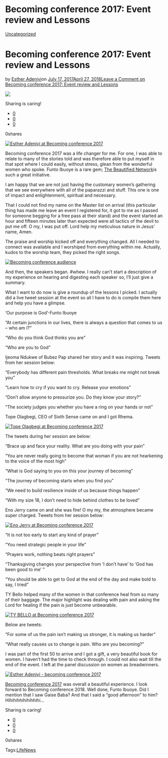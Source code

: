 # Becoming conference 2017: Event review and Lessons

[Uncategorized](https://estheradeniyi.com/category/uncategorized/)
# Becoming conference 2017: Event review and Lessons

by [Esther Adeniyi](https://estheradeniyi.com/author/esther-adeniyi/)on [July 17, 2017April 27, 2018](https://estheradeniyi.com/becoming-conference-2017-event-review/)[Leave a Comment on Becoming conference 2017: Event review and Lessons](https://estheradeniyi.com/becoming-conference-2017-event-review/#respond)

![](https://estheradeniyi.com/wp-content/uploads/2017/07/KqtEohSIw501KLglamERKnhx4u7kHE77gT7VuG71k2Y.jpeg)

Sharing is caring!

- [0](https://www.facebook.com/sharer/sharer.php?u=https%3A%2F%2Festheradeniyi.com%2Fbecoming-conference-2017-event-review%2F&amp;t=Becoming%20conference%202017%3A%20Event%20review%20and%20Lessons)
- [0](https://twitter.com/intent/tweet?text=Becoming%20conference%202017%3A%20Event%20review%20and%20Lessons&amp;url=https%3A%2F%2Festheradeniyi.com%2Fbecoming-conference-2017-event-review%2F)
- [0](#)

0shares

[![Esther Adeniyi at Becoming conference 2017](https://estheradeniyi.com/wp-content/uploads/2017/07/KqtEohSIw501KLglamERKnhx4u7kHE77gT7VuG71k2Y.jpeg)](https://estheradeniyi.com/wp-content/uploads/2017/07/KqtEohSIw501KLglamERKnhx4u7kHE77gT7VuG71k2Y.jpeg)

 Becoming conference 2017 was a life changer for me. For one, I was able to relate to many of the stories told and was therefore able to put myself in that spot where I could easily, without stress, glean from the wonderful women who spoke. Funto Ibuoye is a rare gem; [The Beautified Network](http://www.beautified.com.ng/)is such a great initiative.

I am happy that we are not just having the customary women&#x2019;s gathering that we see everywhere with all of the paparazzi and stuff. This one is one of impact and enlightenment, spiritual and necessary.

That I could not find my name on the Master list on arrival (this particular thing has made me leave an event I registered for, it got to me as I passed for someone begging for a free pass at their stand) and the event started an hour and fifteen minutes later than expected were all tactics of the devil to put me off. O my, I was put off. Lord help my meticulous nature in Jesus&#x2019; name, Amen.

The praise and worship kicked off and everything changed. All I needed to connect was available and I worshiped from everything within me. Actually, kudos to the worship team, they picked the right songs.

[![Becoming conference audience](https://estheradeniyi.com/wp-content/uploads/2017/07/Becomingconference2017audience.jpg-large-1024x576.jpg)](https://estheradeniyi.com/wp-content/uploads/2017/07/Becomingconference2017audience.jpg-large-1024x576.jpg)

And then, the speakers began. #whew. I really can&#x2019;t start a description of my experience on hearing and digesting each speaker so, I&#x2019;ll just give a summary.

What I want to do now is give a roundup of the lessons I picked. I actually did a live tweet session at the event so all I have to do is compile them here and help you have a glimpse.

 &#x2018;Our purpose is God&#x2019;-Funto Ibuoye

 &#x201C;At certain junctions in our lives, there is always a
 question that comes to us &#x2013; who am I?&#x201D;

 &#x201C;Who do you think God thinks you are&#x201D;

 &#x201C;Who are you to God&#x201D;

Ijeoma Ndukwe of Bubez Pap shared her story and it was inspiring. Tweets from her session below:

 &#x201C;Everybody has different pain thresholds. What breaks
 me might not break you&#x201D;

 &#x201C;Learn how to cry if you want to cry. Release your emotions&#x201D;

 &#x201C;Don&#x2019;t allow anyone to pressurize you. Do they know your
 story?&#x201D;

 &#x201C;The society judges you whether you have a ring on your
 hands or not&#x201D;

Tope Olagbegi, CEO of Sixth Sense came on and I got Rhema.

[![Tope Olagbegi at Becoming conference 2017](https://estheradeniyi.com/wp-content/uploads/2017/07/TopeOlagbegiatBecomingconference2017-1024x576.jpg)](https://estheradeniyi.com/wp-content/uploads/2017/07/TopeOlagbegiatBecomingconference2017-1024x576.jpg)

 The tweets during her session are below:

 &#x201C;Brace up and face your reality. What are you doing
 with your pain&#x201D;

 &#x201C;You are never really going to become that woman if you
 are not hearkening to the voice of the most high&#x201D;

 &#x201C;What is God saying to you on this your journey of
 becoming&#x201D;

 &#x201C;The journey of becoming starts when you find you&#x201D;

 &#x201C;We need to build resilience inside of us because
 things happen&#x201D;

 &#x201C;With my size 18, I don&#x2019;t need to hide behind clothes
 to be loved&#x201D;

Eno Jerry came on and she was fire! O my my, the atmosphere became super charged. Tweets from her session below:

[![Eno Jerry at Becoming conference 2017](https://estheradeniyi.com/wp-content/uploads/2017/07/EnoJerryatBecomingconference2017-1024x576.jpg)](https://estheradeniyi.com/wp-content/uploads/2017/07/EnoJerryatBecomingconference2017-1024x576.jpg)

 &#x201C;It is not too early to start any kind of prayer&#x201D;

 &#x201C;You need strategic people in your life&#x201D;

 &#x201C;Prayers work, nothing beats right prayers&#x201D;

 &#x201C;Thanksgiving changes your perspective from &#x2018;I don&#x2019;t have&#x2019;
 to &#x2018;God has been good to me&#x2019; &#x201D;

 &#x201C;You should be able to get to God at the end of the day
 and make bold to say, I tried&#x201D;

TY Bello helped many of the women in that conference heal from so many of their baggage. The major highlight was dealing with pain and asking the Lord for healing if the pain is just become unbearable.&#xA0;

[![TY BELLO at Becoming conference 2017](https://estheradeniyi.com/wp-content/uploads/2017/07/PhotoGrid_1500282240255.jpg)](https://estheradeniyi.com/wp-content/uploads/2017/07/PhotoGrid_1500282240255.jpg)

 Below are tweets:

 &#x201C;For some of us the pain isn&#x2019;t making us stronger, it
 is making us harder&#x201D;

 &#x201C;What really causes us to change is pain. Who are you
 becoming?&#x201D;

 I was part of the first 50 to arrive and I got a gift, a very beautiful book for women. I haven&#x2019;t had the time to check through. I could not also wait till the end of the event. I left at the panel discussion on women as breadwinners.&#xA0;

[
](https://www.estheradeniyi.com/becoming-conference-2017-to-hold-july-17)
[![Esther Adeniyi - becoming conference 2017](https://estheradeniyi.com/wp-content/uploads/2017/07/hxjIzDiQTyzK2nrC6LW7ITK6ldTm6h1ebwWh-rP7YM.jpeg)](https://estheradeniyi.com/wp-content/uploads/2017/07/hxjIzDiQTyzK2nrC6LW7ITK6ldTm6h1ebwWh-rP7YM.jpeg)

[
](https://www.estheradeniyi.com/becoming-conference-2017-to-hold-july-17)

[Becoming conference 2017](https://www.estheradeniyi.com/becoming-conference-2017-to-hold-july-17) was overall a beautiful experience. I look forward to Becoming conference 2018. Well done, Funto Ibuoye. Did I mention that I saw Gaise Baba? And that I said a &#x201C;good afternoon&#x201D; to him? Hihihihhihihihhihi&#x2026;

Sharing is caring!

- [0](https://www.facebook.com/sharer/sharer.php?u=https%3A%2F%2Festheradeniyi.com%2Fbecoming-conference-2017-event-review%2F&amp;t=Becoming%20conference%202017%3A%20Event%20review%20and%20Lessons)
- [0](https://twitter.com/intent/tweet?text=Becoming%20conference%202017%3A%20Event%20review%20and%20Lessons&amp;url=https%3A%2F%2Festheradeniyi.com%2Fbecoming-conference-2017-event-review%2F)
- [0](#)

0shares

Tags:[Life](https://estheradeniyi.com/tag/life/)[News](https://estheradeniyi.com/tag/news/)